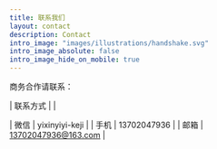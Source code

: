 ```yaml
---
title: 联系我们
layout: contact
description: Contact
intro_image: "images/illustrations/handshake.svg"
intro_image_absolute: false
intro_image_hide_on_mobile: true
---
```




商务合作请联系：



| 联系方式       |    |


| 微信   | yixinyiyi-keji |
| 手机   | 13702047936 |
| 邮箱   | 13702047936@163.com |
